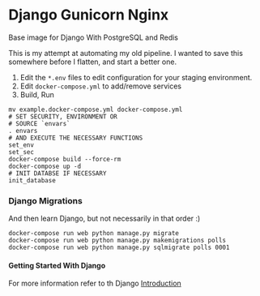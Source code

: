 # Django Gunicorn Nginx
Base image for Django With PostgreSQL and Redis

This is my attempt at automating my old pipeline. I wanted to save this somewhere before I flatten,
and start a better one.


1. Edit the `*.env` files to edit configuration for your staging environment.
2. Edit `docker-compose.yml` to add/remove services
3. Build, Run


```
mv example.docker-compose.yml docker-compose.yml
# SET SECURITY, ENVIRONMENT OR
# SOURCE `envars`
. envars
# AND EXECUTE THE NECESSARY FUNCTIONS
set_env
set_sec
docker-compose build --force-rm
docker-compose up -d
# INIT DATABSE IF NECESSARY
init_database
```

### Django Migrations  

And then learn Django, but not necessarily in that order :)

```
docker-compose run web python manage.py migrate
docker-compose run web python manage.py makemigrations polls
docker-compose run web python manage.py sqlmigrate polls 0001
```


#### Getting Started With Django
For more information refer to th Django [Introduction](https://docs.djangoproject.com/en/2.0/intro)

